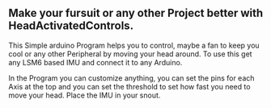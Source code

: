 ## Make your fursuit or any other Project better with HeadActivatedControls. 
This Simple arduino Program helps you to control, maybe a fan to keep you cool or any other Peripheral by moving your head around.
To use this get any LSM6 based IMU and connect it to any Arduino.

In the Program you can customize anything, you can set the pins for each Axis at the top and you can set the threshold to set how fast you need to move your head. Place the IMU in your snout.
